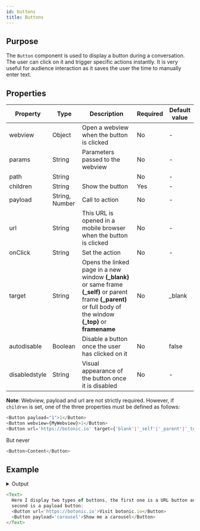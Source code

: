 ```yaml
---
id: buttons
title: Buttons
---
```


## Purpose

The `Button` component is used to display a button during a conversation. The user can click on it and trigger specific actions instantly. It is very useful for audience interaction as it saves the user the time to manually enter text. 

## Properties

| Property | Type           | Description                                                        | Required | Default value |
|----------|----------------|--------------------------------------------------------------------|----------|---------------|
| webview  | Object         | Open a webview when the button is clicked                          | No       | -             |
| params   | String         | Parameters passed to the webview                                   | No       | -             |
| path     | String         |                                                                    | No       | -             |
| children | String         | Show the button                                                    | Yes      | -             |
| payload  | String, Number | Call to action                                                     | No       | -             |
| url      | String         | This URL is opened in a mobile browser when the button is clicked | No       | -             |
| onClick  | String         | Set the action                                                     | No       | -             |
| target  | String         | Opens the linked page in a new window **(_blank)** or same frame **(_self)** or parent frame **(_parent)** or full body of the window **(_top)** or **framename**                                                    | No       | _blank         |
| autodisable  | Boolean         | Disable a button once the user has clicked on it        | No       | false          |
| disabledstyle  | String     | Visual appearance of the button once it is disabled        | No       | -          |



**Note**: Webview, payload and url are not strictly required. However, if `children` is set, one of the three properties must be defined as follows: 
```javascript
<Button payload="1">1</Button>
<Button webview={MyWebview}>1</Button>
<Button url='https://botonic.io' target={'blank'|'_self'|'_parent'|'_top'|'framename'}>Botonic</Button>
```
But never 
```javascript
<Button>Content</Button>
```


## Example

<details>
<summary>Output</summary>

<img src="https://botonic-doc-static.netlify.com/images/buttons.png" width="200"/>

</details>



```javascript
<Text>
  Here I display two types of buttons, the first one is a URL button and the
  second is a payload button:
  <Button url='https://botonic.io'>Visit botonic.io</Button>
  <Button payload='carousel'>Show me a carousel</Button>
</Text>
```
